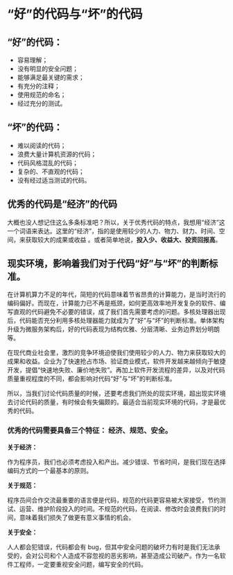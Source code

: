 # “好”的代码与“坏”的代码

## “好”的代码：

- 容易理解；
- 没有明显的安全问题；
- 能够满足最关键的需求；
- 有充分的注释；
- 使用规范的命名；
- 经过充分的测试。

## “坏”的代码：

- 难以阅读的代码；
- 浪费大量计算机资源的代码；
- 代码风格混乱的代码；
- 复杂的、不直观的代码；
- 没有经过适当测试的代码。

## 优秀的代码是“经济”的代码

大概也没人想记住这么多条标准吧？所以，关于优秀代码的特点，我想用“经济”这一个词语来表达。这里的“经济”，指的是使用较少的人力、物力、财力、时间、空间，来获取较大的成果或收益 。或者简单地说，**投入少、收益大、投资回报高**。

## 现实环境，影响着我们对于代码“好”与“坏”的判断标准。

在计算机算力不足的年代，简短的代码意味着节省昂贵的计算能力，是当时流行的编码偏好。而现在，计算能力已不再是瓶颈，如何更高效率地开发复杂的软件、编写直观的代码避免不必要的错误，成了我们首先需要考虑的问题。多核处理器出现后，代码能否充分利用多核处理器能力就成为了“好”与“坏”的判断标准。单体架构升级为微服务架构后，好的代码表现为结构优雅、分层清晰、业务边界划分明朗等。

在现代商业社会里，激烈的竞争环境迫使我们使用较少的人力、物力来获取较大的成果和收益。企业为了快速抢占市场、验证商业模式，软件开发越来越倾向于敏捷开发，提倡“快速地失败、廉价地失败”。再加上软件开发流程的差异，以及对代码质量重视程度的不同，都会影响对代码“好”与“坏”的判断标准。

所以，当我们讨论代码质量的时候，还要考虑我们所处的现实环境，超出现实环境去讨论代码的质量，有时候会有失偏颇的。最适合当前现实环境的代码，才是最优秀的代码。

### 优秀的代码需要具备三个特征： 经济、规范、安全。

**关于经济：**

作为程序员，我们也必须考虑投入和产出。减少错误、节省时间，是我们现在选择编码方式的一个最基本的原则。

**关于规范：**

程序员间合作交流最重要的语言便是代码，规范的代码更容易被大家接受，节约测试、运营、维护阶段投入的时间。不规范的代码，在阅读、修改时会浪费我们的时间，意味着我们损失了做更有意义事情的机会。

**关于安全：**

人人都会犯错误，代码都会有 bug，但其中安全问题的破坏力有时是我们无法承受的，会对公司和个人造成不容忽视的恶劣影响，甚至造成公司破产。作为一名软件工程师，一定要重视安全问题，编写安全的代码。
